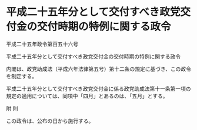 # 平成二十五年分として交付すべき政党交付金の交付時期の特例に関する政令

平成二十五年政令第百五十六号

平成二十五年分として交付すべき政党交付金の交付時期の特例に関する政令

内閣は、政党助成法（平成六年法律第五号）第十二条の規定に基づき、この政令を制定する。

平成二十五年分として交付すべき政党交付金に係る政党助成法第十一条第一項の規定の適用については、同項中「四月」とあるのは、「五月」とする。

附 則

この政令は、公布の日から施行する。
